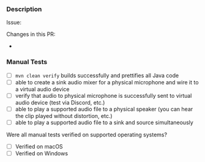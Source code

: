 <!-- Thank you for taking the time to make a PR to improve this repo!
This template outlines a series of steps you should take to make sure your change doesn't break the latest build, and also how you should document your changes.

Before merging, make sure the prettier-maven-plugin has been run by building locally: https://github.com/HubSpot/prettier-maven-plugin

The issue should link to an existing GitHub issue, or documentation of what is being addressed by the PR.  

-->
### Description

Issue:

<!-- Describe the purpose of this PR.  What changes are you making and why.
List each change as separate bullet, ideally starting with a present tense action verb ("add", "create", "abstract", "simplify", etc.)
-->

Changes in this PR:
* <!--Please list changes here -->


### Manual Tests

<!-- Until a full suite of unit, acceptance, and integration tests are written, 
all changes need to be validated manually.  
These manual tests are not exhaustive but make sure core functionality is not broken.
-->

- [ ] `mvn clean verify` builds successfully and prettifies all Java code
- [ ] able to create a sink audio mixer for a physical microphone and wire it to a virtual audio device
- [ ] verify that audio to physical microphone is successfully sent to virtual audio device (test via Discord, etc.)
- [ ] able to play a supported audio file to a physical speaker (you can hear the clip played without distortion, etc.)
- [ ] able to play a supported audio file to a sink and source simultaneously

Were all manual tests verified on supported operating systems?  

- [ ] Verified on macOS
- [ ] Verified on Windows

<!--
If applicable
### Documentation

- [ ] Update the README.md to document any new changes, behaviors, or improvements from your PR.
-->